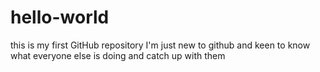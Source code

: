 # hello-world
this is my first GitHub repository
I'm just new to github and keen to know what everyone else is doing and catch up with them
